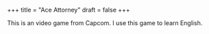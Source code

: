 +++
title = "Ace Attorney"
draft = false
+++

This is an video game from Capcom.
I use this game to learn English.
